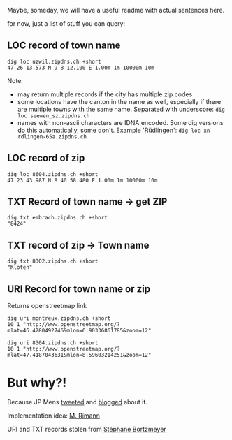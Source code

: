 Maybe, someday, we will have a useful readme with actual sentences here. 

for now, just a list of stuff you can query:

## LOC record of town name

``` 
dig loc uzwil.zipdns.ch +short
47 26 13.573 N 9 8 12.100 E 1.00m 1m 10000m 10m
````

Note:
 * may return multiple records if the city has multiple zip codes
 * some locations have the canton in the name as well, especially if there are multiple towns with the same name. Separated with underscore:
  ```dig loc seewen_sz.zipdns.ch```
 * names with non-ascii characters are IDNA encoded. Some dig versions do this automatically, some don't.
  Example 'Rüdlingen': ```dig loc xn--rdlingen-65a.zipdns.ch```


## LOC record of zip

``` 
dig loc 8604.zipdns.ch +short
47 23 43.987 N 8 40 58.480 E 1.00m 1m 10000m 10m
``` 


## TXT Record of  town name -> get ZIP

```
dig txt embrach.zipdns.ch +short
"8424"
```

##  TXT record of zip -> Town name

``` 
dig txt 8302.zipdns.ch +short
"Kloten"
``` 

## URI Record for town name or zip

Returns openstreetmap link

``` 
dig uri montreux.zipdns.ch +short
10 1 "http://www.openstreetmap.org/?mlat=46.4280492746&mlon=6.90336861785&zoom=12"
``` 

``` 
dig uri 8304.zipdns.ch +short
10 1 "http://www.openstreetmap.org/?mlat=47.4187043631&mlon=8.59603214251&zoom=12"
```


# But why?!

Because JP Mens [tweeted](https://twitter.com/jpmens/status/1312372433777766402) and [blogged](https://jpmens.net/2020/10/04/airports-of-the-world/) about it. 

Implementation idea: [M. Rimann](https://twitter.com/mrimann/status/1313150991630585857) 

URI and TXT records stolen from [Stéphane Bortzmeyer](https://www.bortzmeyer.org/dns-code-postal-lonlat.html)

